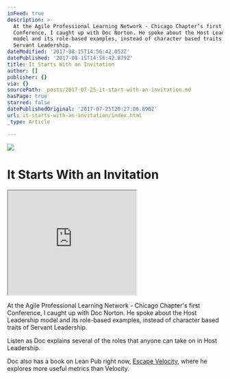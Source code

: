 ```yaml
---
inFeed: true
description: >-
  At the Agile Professional Learning Network - Chicago Chapter’s first
  Conference, I caught up with Doc Norton. He spoke about the Host Leadership
  model and its role-based examples, instead of character based traits of
  Servant Leadership.
dateModified: '2017-08-15T14:56:42.052Z'
datePublished: '2017-08-15T14:56:42.879Z'
title: It Starts With an Invitation
author: []
publisher: {}
via: {}
sourcePath: _posts/2017-07-25-it-start-with-an-invitation.md
hasPage: true
starred: false
datePublishedOriginal: '2017-07-25T20:27:06.890Z'
url: it-starts-with-an-invitation/index.html
_type: Article

---
```

![](https://the-grid-user-content.s3-us-west-2.amazonaws.com/157dd0b7-8898-473c-96d7-d0bb716d7e09.png)

# It Starts With an Invitation

<iframe src="https://the-grid.github.io/ed-userhtml/?g=eJxlkN1qwzAMRl_F-H5Vt5IORt1XGf5RY1HZCrZDlj19nfYuvfv0HaEDutCt2ISqtpXRaCclYPlRWTJqVYs3GiC2xMPHxHbFcmBydc0HLwkwOQyAE1UJCBRgGL5Pw-kTItIYG3wdj7BQaBHOPbWICYFxtH4FO7du-GuQpYM5uWyJYcX6JJtqI1NBFhu2mOXXhn6K6jYFKugbSQZn_X2xJYBWL6vRXavV02v0ecvVF2GmPBqdRStlmWW5zcwdIGa1oLtT27dJ_veVvO3UXXO9wOuh1wexgX1m" height="244" style=""></iframe>

At the Agile Professional Learning Network - Chicago Chapter's first Conference, I caught up with Doc Norton. He spoke about the Host Leadership model and its role-based examples, instead of character based traits of Servant Leadership.

Listen as Doc explains several of the roles that anyone can take on in Host Leadership.

Doc also has a book on Lean Pub right now, [Escape Velocity][0], where he explores more useful metrics than Velocity.

[0]: https://leanpub.com/escapevelocity "Escape Velocity"